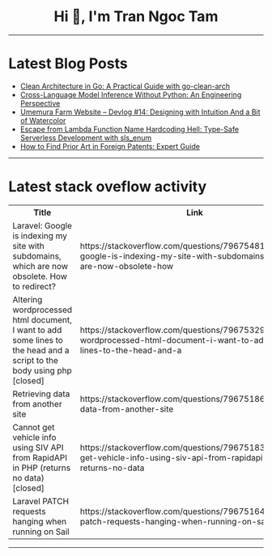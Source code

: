 <h1 align="center">Hi 👋, I'm Tran Ngoc Tam</h1>

---

# Latest Blog Posts 
<!-- BLOG-POST-LIST:START -->
- [Clean Architecture in Go: A Practical Guide with go-clean-arch](https://dev.to/leapcell/clean-architecture-in-go-a-practical-guide-with-go-clean-arch-51h7)
- [Cross-Language Model Inference Without Python: An Engineering Perspective](https://dev.to/e_b680bbca20c348/cross-language-model-inference-without-python-an-engineering-perspective-1i12)
- [Umemura Farm Website – Devlog #14: Designing with Intuition And a Bit of Watercolor](https://dev.to/ri_ki_251ca3db361b527f552/umemura-farm-website-devlog-14-designing-with-intuition-and-a-bit-of-watercolor-cdm)
- [Escape from Lambda Function Name Hardcoding Hell: Type-Safe Serverless Development with sls_enum](https://dev.to/hayata_yamamoto/escape-from-lambda-function-name-hardcoding-hell-type-safe-serverless-development-with-slsenum-dl2)
- [How to Find Prior Art in Foreign Patents: Expert Guide](https://dev.to/patentscanai/how-to-find-prior-art-in-foreign-patents-expert-guide-5amd)
<!-- BLOG-POST-LIST:END -->

---

# Latest stack oveflow activity
<table>
  <tr><th>Title</th><th>Link</th></tr>
  <!-- STACKOVERFLOW:START --><tr><td>Laravel: Google is indexing my site with subdomains, which are now obsolete. How to redirect?</td><td>https://stackoverflow.com/questions/79675481/laravel-google-is-indexing-my-site-with-subdomains-which-are-now-obsolete-how</td></tr><tr><td>Altering wordprocessed html document, I want to add some lines to the head and a script to the body using php [closed]</td><td>https://stackoverflow.com/questions/79675329/altering-wordprocessed-html-document-i-want-to-add-some-lines-to-the-head-and-a</td></tr><tr><td>Retrieving data from another site</td><td>https://stackoverflow.com/questions/79675186/retrieving-data-from-another-site</td></tr><tr><td>Cannot get vehicle info using SIV API from RapidAPI in PHP &lpar;returns no data&rpar; [closed]</td><td>https://stackoverflow.com/questions/79675183/cannot-get-vehicle-info-using-siv-api-from-rapidapi-in-php-returns-no-data</td></tr><tr><td>Laravel PATCH requests hanging when running on Sail</td><td>https://stackoverflow.com/questions/79675164/laravel-patch-requests-hanging-when-running-on-sail</td></tr><!-- STACKOVERFLOW:END -->
</table>

---



